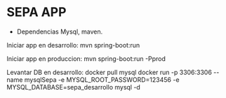 # SEPA APP

- Dependencias Mysql, maven.

Iniciar app en desarrollo:
mvn spring-boot:run

Iniciar app en produccion:
mvn spring-boot:run -Pprod

Levantar DB en desarrollo:
docker pull mysql
docker run -p 3306:3306 --name mysqlSepa -e MYSQL_ROOT_PASSWORD=123456 -e MYSQL_DATABASE=sepa_desarrollo mysql -d
